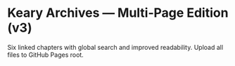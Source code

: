 # Keary Archives — Multi‑Page Edition (v3)
Six linked chapters with global search and improved readability. Upload all files to GitHub Pages root.
